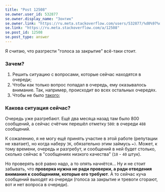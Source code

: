 ```yaml
---
title: "Post 12508"
se.owner.user_id: 532877
se.owner.display_name: "Зонтик"
se.owner.link: "https://ru.meta.stackoverflow.com/users/532877/%d0%97%d0%be%d0%bd%d1%82%d0%b8%d0%ba"
se.link: "https://ru.meta.stackoverflow.com/a/12508"
se.post_id: 12508
se.post_type: answer
---
```

<p>Я считаю, что разгрести &quot;голоса за закрытие&quot; всё-таки стоит.</p>
<h3>Зачем?</h3>
<ol>
<li>Решить ситуацию с вопросами, которые сейчас находятся в очереди;</li>
<li>Чтобы как только вопрос попадал в очередь, ему оказывалось внимание. Так, например, происходит во всех остальных очередях.</li>
<li>Чтобы не было <a href="https://ru.meta.stackoverflow.com/questions/12426/%d0%a2%d1%80%d0%b5%d0%b2%d0%be%d0%b3%d1%83-%d0%bd%d0%b5-%d0%bf%d1%80%d0%be%d0%b2%d0%b5%d1%80%d1%8f%d1%8e%d1%82-%d1%83%d0%b6%d0%b5-%d0%b4%d0%b2%d0%b5-%d0%bd%d0%b5%d0%b4%d0%b5%d0%bb%d0%b8?noredirect=1&amp;lq=1">такого</a>;</li>
</ol>
<h3>Какова ситуация сейчас?</h3>
<p>Очередь уже разгребают. Ещё два месяца назад там было 800 сообщений, а сейчас счётчик перешёл отметку <code>500</code>: в очереди <code>488</code> сообщений.</p>
<p>К сожалению, я не могу ещё принять участие в этой работе (репутации не хватает), но когда наберу <code>3К</code>, обязательно этим займусь <code>=)</code>. Может, к тому времени, очередь и разгребут, и сообщений в ней будет столько, сколько сейчас в &quot;сообщениях низкого качества&quot; (<code>10</code> - <code>40</code> штук).</p>
<p>Но проверять всё равно надо, а то опять начнётся... Ну и не стоит забывать, что <strong>проверка нужна не ради проверки, а ради отведения внимания к сообщениям, которые его требуют</strong>. А то сейчас куча сообщений выходят из очереди (голоса за закрытие и тревоги сгорают, вот и нет вопроса в очереди).</p>
